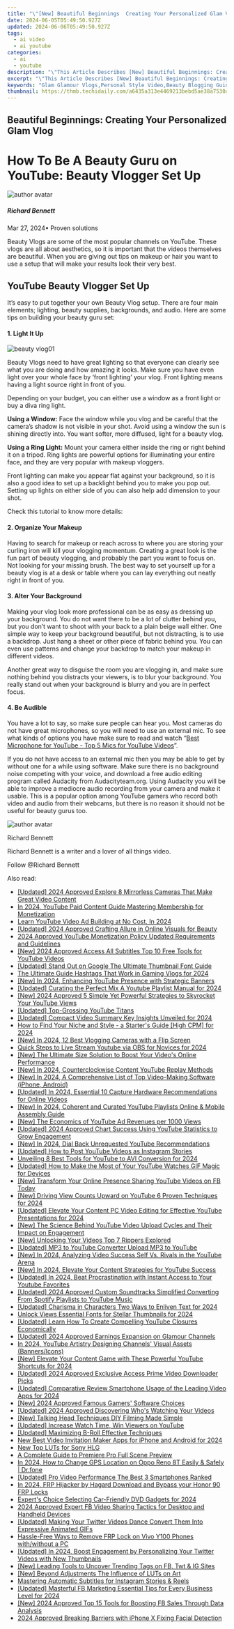 ```yaml
---
title: "\"[New] Beautiful Beginnings  Creating Your Personalized Glam Vlog for 2024\""
date: 2024-06-05T05:49:50.927Z
updated: 2024-06-06T05:49:50.927Z
tags:
  - ai video
  - ai youtube
categories:
  - ai
  - youtube
description: "\"This Article Describes [New] Beautiful Beginnings: Creating Your Personalized Glam Vlog for 2024\""
excerpt: "\"This Article Describes [New] Beautiful Beginnings: Creating Your Personalized Glam Vlog for 2024\""
keywords: "Glam Glamour Vlogs,Personal Style Video,Beauty Blogging Guide,Glamorous Makeup Tips,Custom Vlog Creation,Fashion and Beauty Series,Personalized Glitz Content"
thumbnail: https://thmb.techidaily.com/a6435a313e4469213bebd5ae38a7530a7b0364be00feda91bc9b60c48edb8ed3.jpg
---
```


## Beautiful Beginnings: Creating Your Personalized Glam Vlog

# How To Be A Beauty Guru on YouTube: Beauty Vlogger Set Up

![author avatar](https://images.wondershare.com/filmora/article-images/richard-bennett.jpg)

##### Richard Bennett

 Mar 27, 2024• Proven solutions

Beauty Vlogs are some of the most popular channels on YouTube. These vlogs are all about aesthetics, so it is important that the videos themselves are beautiful. When you are giving out tips on makeup or hair you want to use a setup that will make your results look their very best.

## YouTube Beauty Vlogger Set Up

It’s easy to put together your own Beauty Vlog setup. There are four main elements; lighting, beauty supplies, backgrounds, and audio. Here are some tips on building your beauty guru set:

#### 1\. Light It Up

![beauty vlog01](https://images.wondershare.com/filmora/article-images/beauty-vlog01.JPG)

Beauty Vlogs need to have great lighting so that everyone can clearly see what you are doing and how amazing it looks. Make sure you have even light over your whole face by ‘front lighting’ your vlog. Front lighting means having a light source right in front of you.

Depending on your budget, you can either use a window as a front light or buy a diva ring light.

**Using a Window:**  Face the window while you vlog and be careful that the camera’s shadow is not visible in your shot. Avoid using a window the sun is shining directly into. You want softer, more diffused, light for a beauty vlog.

**Using a Ring Light:**  Mount your camera either inside the ring or right behind it on a tripod. Ring lights are powerful options for illuminating your entire face, and they are very popular with makeup vloggers.

Front lighting can make you appear flat against your background, so it is also a good idea to set up a backlight behind you to make you pop out. Setting up lights on either side of you can also help add dimension to your shot.

Check this tutorial to know more details:

#### 2\. Organize Your Makeup

Having to search for makeup or reach across to where you are storing your curling iron will kill your vlogging momentum. Creating a great look is the fun part of beauty vlogging, and probably the part you want to focus on. Not looking for your missing brush. The best way to set yourself up for a beauty vlog is at a desk or table where you can lay everything out neatly right in front of you.

#### 3\. Alter Your Background

Making your vlog look more professional can be as easy as dressing up your background. You do not want there to be a lot of clutter behind you, but you don’t want to shoot with your back to a plain beige wall either. One simple way to keep your background beautiful, but not distracting, is to use a backdrop. Just hang a sheet or other piece of fabric behind you. You can even use patterns and change your backdrop to match your makeup in different videos.

Another great way to disguise the room you are vlogging in, and make sure nothing behind you distracts your viewers, is to blur your background. You really stand out when your background is blurry and you are in perfect focus.

#### 4\. Be Audible

You have a lot to say, so make sure people can hear you. Most cameras do not have great microphones, so you will need to use an external mic. To see what kinds of options you have make sure to read and watch “[Best Microphone for YouTube - Top 5 Mics for YouTube Videos](https://tools.techidaily.com/wondershare/filmora/download/)”.

If you do not have access to an external mic then you may be able to get by without one for a while using software. Make sure there is no background noise competing with your voice, and download a free audio editing program called Audacity from Audacityteam.org. Using Audacity you will be able to improve a mediocre audio recording from your camera and make it usable. This is a popular option among YouTube gamers who record both video and audio from their webcams, but there is no reason it should not be useful for beauty gurus too.

![author avatar](https://images.wondershare.com/filmora/article-images/richard-bennett.jpg)

Richard Bennett

Richard Bennett is a writer and a lover of all things video.

Follow @Richard Bennett

<span class="atpl-alsoreadstyle">Also read:</span>
<div><ul>
<li><a href="https://facebook-record-videos.techidaily.com/updated-2024-approved-explore-8-mirrorless-cameras-that-make-great-video-content/"><u>[Updated] 2024 Approved  Explore 8 Mirrorless Cameras That Make Great Video Content</u></a></li>
<li><a href="https://facebook-record-videos.techidaily.com/in-2024-youtube-paid-content-guide-mastering-membership-for-monetization/"><u>In 2024, YouTube Paid Content Guide  Mastering Membership for Monetization</u></a></li>
<li><a href="https://facebook-record-videos.techidaily.com/learn-youtube-video-ad-building-at-no-cost-in-2024/"><u>Learn YouTube Video Ad Building at No Cost, In 2024</u></a></li>
<li><a href="https://facebook-record-videos.techidaily.com/updated-2024-approved-crafting-allure-in-online-visuals-for-beauty/"><u>[Updated] 2024 Approved  Crafting Allure in Online Visuals for Beauty</u></a></li>
<li><a href="https://facebook-record-videos.techidaily.com/2024-approved-youtube-monetization-policy-updated-requirements-and-guidelines/"><u>2024 Approved  YouTube Monetization Policy  Updated Requirements and Guidelines</u></a></li>
<li><a href="https://facebook-record-videos.techidaily.com/new-2024-approved-access-all-subtitles-top-10-free-tools-for-youtube-videos/"><u>[New] 2024 Approved  Access All Subtitles  Top 10 Free Tools for YouTube Videos</u></a></li>
<li><a href="https://facebook-record-videos.techidaily.com/updated-stand-out-on-google-the-ultimate-thumbnail-font-guide/"><u>[Updated] Stand Out on Google  The Ultimate Thumbnail Font Guide</u></a></li>
<li><a href="https://facebook-record-videos.techidaily.com/the-ultimate-guide-hashtags-that-work-in-gaming-vlogs-for-2024/"><u>The Ultimate Guide  Hashtags That Work in Gaming Vlogs for 2024</u></a></li>
<li><a href="https://facebook-record-videos.techidaily.com/new-in-2024-enhancing-youtube-presence-with-strategic-banners/"><u>[New] In 2024, Enhancing YouTube Presence with Strategic Banners</u></a></li>
<li><a href="https://facebook-record-videos.techidaily.com/updated-curating-the-perfect-mix-a-youtube-playlist-manual-for-2024/"><u>[Updated] Curating the Perfect Mix  A Youtube Playlist Manual for 2024</u></a></li>
<li><a href="https://facebook-record-videos.techidaily.com/new-2024-approved-5-simple-yet-powerful-strategies-to-skyrocket-your-youtube-views/"><u>[New] 2024 Approved  5 Simple Yet Powerful Strategies to Skyrocket Your YouTube Views</u></a></li>
<li><a href="https://facebook-record-videos.techidaily.com/updated-top-grossing-youtube-titans/"><u>[Updated] Top-Grossing YouTube Titans</u></a></li>
<li><a href="https://facebook-record-videos.techidaily.com/updated-compact-video-summary-key-insights-unveiled-for-2024/"><u>[Updated] Compact Video Summary  Key Insights Unveiled for 2024</u></a></li>
<li><a href="https://facebook-record-videos.techidaily.com/how-to-find-your-niche-and-style-a-starters-guide-high-cpm-for-2024/"><u>How to Find Your Niche and Style - a Starter's Guide [High CPM] for 2024</u></a></li>
<li><a href="https://facebook-record-videos.techidaily.com/new-in-2024-12-best-vlogging-cameras-with-a-flip-screen/"><u>[New] In 2024, 12 Best Vlogging Cameras with a Flip Screen</u></a></li>
<li><a href="https://facebook-record-videos.techidaily.com/quick-steps-to-live-stream-youtube-via-obs-for-novices-for-2024/"><u>Quick Steps to Live Stream Youtube via OBS for Novices for 2024</u></a></li>
<li><a href="https://facebook-record-videos.techidaily.com/new-the-ultimate-size-solution-to-boost-your-videos-online-performance/"><u>[New] The Ultimate Size Solution to Boost Your Video's Online Performance</u></a></li>
<li><a href="https://facebook-record-videos.techidaily.com/new-in-2024-counterclockwise-content-youtube-replay-methods/"><u>[New] In 2024, Counterclockwise Content  YouTube Replay Methods</u></a></li>
<li><a href="https://facebook-record-videos.techidaily.com/new-in-2024-a-comprehensive-list-of-top-video-making-software-iphone-android/"><u>[New] In 2024, A Comprehensive List of Top Video-Making Software (iPhone, Android)</u></a></li>
<li><a href="https://facebook-record-videos.techidaily.com/updated-in-2024-essential-10-capture-hardware-recommendations-for-online-videos/"><u>[Updated] In 2024, Essential 10 Capture Hardware Recommendations for Online Videos</u></a></li>
<li><a href="https://facebook-record-videos.techidaily.com/new-in-2024-coherent-and-curated-youtube-playlists-online-and-mobile-assembly-guide/"><u>[New] In 2024, Coherent and Curated YouTube Playlists  Online & Mobile Assembly Guide</u></a></li>
<li><a href="https://facebook-record-videos.techidaily.com/new-the-economics-of-youtube-ad-revenues-per-1000-views/"><u>[New] The Economics of YouTube  Ad Revenues per 1000 Views</u></a></li>
<li><a href="https://facebook-record-videos.techidaily.com/updated-2024-approved-chart-success-using-youtube-statistics-to-grow-engagement/"><u>[Updated] 2024 Approved  Chart Success  Using YouTube Statistics to Grow Engagement</u></a></li>
<li><a href="https://facebook-record-videos.techidaily.com/new-in-2024-dial-back-unrequested-youtube-recommendations/"><u>[New] In 2024, Dial Back Unrequested YouTube Recommendations</u></a></li>
<li><a href="https://facebook-record-videos.techidaily.com/updated-how-to-post-youtube-videos-as-instagram-stories/"><u>[Updated] How to Post YouTube Videos as Instagram Stories</u></a></li>
<li><a href="https://facebook-record-videos.techidaily.com/unveiling-8-best-tools-for-youtube-to-avi-conversion-for-2024/"><u>Unveiling 8 Best Tools for YouTube to AVI Conversion for 2024</u></a></li>
<li><a href="https://facebook-record-videos.techidaily.com/updated-how-to-make-the-most-of-your-youtube-watches-gif-magic-for-devices/"><u>[Updated] How to Make the Most of Your YouTube Watches  GIF Magic for Devices</u></a></li>
<li><a href="https://facebook-record-videos.techidaily.com/new-transform-your-online-presence-sharing-youtube-videos-on-fb-today/"><u>[New] Transform Your Online Presence  Sharing YouTube Videos on FB Today</u></a></li>
<li><a href="https://facebook-record-videos.techidaily.com/new-driving-view-counts-upward-on-youtube-6-proven-techniques-for-2024/"><u>[New] Driving View Counts Upward on YouTube  6 Proven Techniques for 2024</u></a></li>
<li><a href="https://facebook-record-videos.techidaily.com/updated-elevate-your-content-pc-video-editing-for-effective-youtube-presentations-for-2024/"><u>[Updated] Elevate Your Content  PC Video Editing for Effective YouTube Presentations for 2024</u></a></li>
<li><a href="https://facebook-record-videos.techidaily.com/new-the-science-behind-youtube-video-upload-cycles-and-their-impact-on-engagement/"><u>[New] The Science Behind YouTube Video Upload Cycles and Their Impact on Engagement</u></a></li>
<li><a href="https://facebook-record-videos.techidaily.com/new-unlocking-your-videos-top-7-rippers-explored/"><u>[New] Unlocking Your Videos  Top 7 Rippers Explored</u></a></li>
<li><a href="https://facebook-record-videos.techidaily.com/updated-mp3-to-youtube-converter-upload-mp3-to-youtube/"><u>[Updated] MP3 to YouTube Converter  Upload MP3 to YouTube</u></a></li>
<li><a href="https://facebook-record-videos.techidaily.com/new-in-2024-analyzing-video-success-self-vs-rivals-in-the-youtube-arena/"><u>[New] In 2024, Analyzing Video Success  Self Vs. Rivals in the YouTube Arena</u></a></li>
<li><a href="https://facebook-record-videos.techidaily.com/new-in-2024-elevate-your-content-strategies-for-youtube-success/"><u>[New] In 2024, Elevate Your Content  Strategies for YouTube Success</u></a></li>
<li><a href="https://facebook-record-videos.techidaily.com/updated-in-2024-beat-procrastination-with-instant-access-to-your-youtube-favorites/"><u>[Updated] In 2024, Beat Procrastination with Instant Access to Your Youtube Favorites</u></a></li>
<li><a href="https://facebook-record-videos.techidaily.com/updated-2024-approved-custom-soundtracks-simplified-converting-from-spotify-playlists-to-youtube-music/"><u>[Updated] 2024 Approved  Custom Soundtracks Simplified  Converting From Spotify Playlists to YouTube Music</u></a></li>
<li><a href="https://facebook-record-videos.techidaily.com/updated-charisma-in-characters-two-ways-to-enliven-text-for-2024/"><u>[Updated] Charisma in Characters  Two Ways to Enliven Text for 2024</u></a></li>
<li><a href="https://facebook-record-videos.techidaily.com/unlock-views-essential-fonts-for-stellar-thumbnails-for-2024/"><u>Unlock Views  Essential Fonts for Stellar Thumbnails for 2024</u></a></li>
<li><a href="https://facebook-record-videos.techidaily.com/updated-learn-how-to-create-compelling-youtube-closures-economically/"><u>[Updated] Learn How To Create Compelling YouTube Closures Economically</u></a></li>
<li><a href="https://facebook-record-videos.techidaily.com/updated-2024-approved-earnings-expansion-on-glamour-channels/"><u>[Updated] 2024 Approved  Earnings Expansion on Glamour Channels</u></a></li>
<li><a href="https://facebook-record-videos.techidaily.com/in-2024-youtube-artistry-designing-channels-visual-assets-bannersicons/"><u>In 2024, YouTube Artistry  Designing Channels' Visual Assets (Banners/Icons)</u></a></li>
<li><a href="https://facebook-record-videos.techidaily.com/new-elevate-your-content-game-with-these-powerful-youtube-shortcuts-for-2024/"><u>[New] Elevate Your Content Game with These Powerful YouTube Shortcuts for 2024</u></a></li>
<li><a href="https://facebook-record-videos.techidaily.com/updated-2024-approved-exclusive-access-prime-video-downloader-picks/"><u>[Updated] 2024 Approved  Exclusive Access  Prime Video Downloader Picks</u></a></li>
<li><a href="https://facebook-record-videos.techidaily.com/updated-comparative-review-smartphone-usage-of-the-leading-video-apps-for-2024/"><u>[Updated] Comparative Review  Smartphone Usage of the Leading Video Apps for 2024</u></a></li>
<li><a href="https://facebook-record-videos.techidaily.com/new-2024-approved-famous-gamers-software-choices/"><u>[New] 2024 Approved  Famous Gamers' Software Choices</u></a></li>
<li><a href="https://facebook-record-videos.techidaily.com/updated-2024-approved-discovering-whos-watching-your-videos/"><u>[Updated] 2024 Approved  Discovering Who's Watching Your Videos</u></a></li>
<li><a href="https://facebook-record-videos.techidaily.com/new-talking-head-techniques-diy-filming-made-simple/"><u>[New] Talking Head Techniques  DIY Filming Made Simple</u></a></li>
<li><a href="https://facebook-record-videos.techidaily.com/updated-increase-watch-time-win-viewers-on-youtube/"><u>[Updated] Increase Watch Time, Win Viewers on YouTube</u></a></li>
<li><a href="https://extra-guidance.techidaily.com/updated-maximizing-b-roll-effective-techniques/"><u>[Updated] Maximizing B-Roll  Effective Techniques</u></a></li>
<li><a href="https://ai-driven-video-production.techidaily.com/new-best-video-invitation-maker-apps-for-iphone-and-android-for-2024/"><u>New Best Video Invitation Maker Apps for iPhone and Android for 2024</u></a></li>
<li><a href="https://ai-editing-video.techidaily.com/new-top-luts-for-sony-hlg/"><u>New Top LUTs for Sony HLG</u></a></li>
<li><a href="https://extra-tips.techidaily.com/a-complete-guide-to-premiere-pro-full-scene-preview/"><u>A Complete Guide to Premiere Pro Full Scene Preview</u></a></li>
<li><a href="https://location-social.techidaily.com/in-2024-how-to-change-gps-location-on-oppo-reno-8t-easily-and-safely-drfone-by-drfone-virtual-android/"><u>In 2024, How to Change GPS Location on Oppo Reno 8T Easily & Safely | Dr.fone</u></a></li>
<li><a href="https://extra-support.techidaily.com/updated-pro-video-performance-the-best-3-smartphones-ranked/"><u>[Updated] Pro Video Performance  The Best 3 Smartphones Ranked</u></a></li>
<li><a href="https://bypass-frp.techidaily.com/in-2024-frp-hijacker-by-hagard-download-and-bypass-your-honor-90-frp-locks-by-drfone-android/"><u>In 2024, FRP Hijacker by Hagard Download and Bypass your Honor 90 FRP Locks</u></a></li>
<li><a href="https://some-techniques.techidaily.com/experts-choice-selecting-car-friendly-dvd-gadgets-for-2024/"><u>Expert's Choice  Selecting Car-Friendly DVD Gadgets for 2024</u></a></li>
<li><a href="https://facebook-video-content.techidaily.com/2024-approved-expert-fb-video-sharing-tactics-for-desktop-and-handheld-devices/"><u>2024 Approved  Expert FB Video Sharing Tactics for Desktop and Handheld Devices</u></a></li>
<li><a href="https://twitter-videos.techidaily.com/updated-making-your-twitter-videos-dance-convert-them-into-expressive-animated-gifs/"><u>[Updated] Making Your Twitter Videos Dance  Convert Them Into Expressive Animated GIFs</u></a></li>
<li><a href="https://bypass-frp.techidaily.com/hassle-free-ways-to-remove-frp-lock-on-vivo-y100-phones-withwithout-a-pc-by-drfone-android/"><u>Hassle-Free Ways to Remove FRP Lock on Vivo Y100 Phones with/without a PC</u></a></li>
<li><a href="https://twitter-videos.techidaily.com/updated-in-2024-boost-engagement-by-personalizing-your-twitter-videos-with-new-thumbnails/"><u>[Updated] In 2024, Boost Engagement by Personalizing Your Twitter Videos with New Thumbnails</u></a></li>
<li><a href="https://instagram-clips.techidaily.com/new-leading-tools-to-uncover-trending-tags-on-fb-twt-and-ig-sites/"><u>[New] Leading Tools to Uncover Trending Tags on FB, Twt & IG Sites</u></a></li>
<li><a href="https://extra-resources.techidaily.com/new-beyond-adjustments-the-influence-of-luts-on-art/"><u>[New] Beyond Adjustments  The Influence of LUTs on Art</u></a></li>
<li><a href="https://instagram-video-recordings.techidaily.com/mastering-automatic-subtitles-for-instagram-stories-and-reels/"><u>Mastering Automatic Subtitles for Instagram Stories & Reels</u></a></li>
<li><a href="https://facebook-clips.techidaily.com/updated-masterful-fb-marketing-essential-tips-for-every-business-level-for-2024/"><u>[Updated] Masterful FB Marketing  Essential Tips for Every Business Level for 2024</u></a></li>
<li><a href="https://facebook-video-recording.techidaily.com/new-2024-approved-top-15-tools-for-boosting-fb-sales-through-data-analysis/"><u>[New] 2024 Approved  Top 15 Tools for Boosting FB Sales Through Data Analysis</u></a></li>
<li><a href="https://extra-resources.techidaily.com/2024-approved-breaking-barriers-with-iphone-x-fixing-facial-detection/"><u>2024 Approved  Breaking Barriers with iPhone X  Fixing Facial Detection</u></a></li>
</ul></div>

<ins class="adsbygoogle"
      style="display:block"
      data-ad-client="ca-pub-7571918770474297"
      data-ad-slot="8358498916"
      data-ad-format="auto"
      data-full-width-responsive="true"></ins>